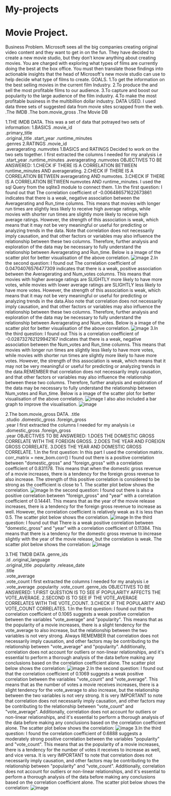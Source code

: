# My-projects
# Movie Project.
Business Problem.
Microsoft sees all the big companies creating original video content and they want to get in on the fun. They have decided to create a new movie studio, but they don’t know anything about creating movies. You are charged with exploring what types of films are currently doing the best at the box office. You must then translate those findings into actionable insights that the head of Microsoft's new movie studio can use to help decide what type of films to create.
GOALS.
1.To get the information on the best selling movies in the current film Industry.
2.To produce the and sell the most profitable films to our audience.
3.To capture and boost our popularity to the large audience of the film industry.
4.To make the most profitable business in the multibillion dollar industry.
DATA USED.
I used data three sets of suggested data from movie sites scrapped from the web.
.The IMDB
.The bom.movie_gross
.The Movie DB

1.THE IMDB DATA.
This was a set of data that potrayed two sets of information:
1.BASICS
.movie_id	
.primary_title	
.original_title	
.start_year	
.runtime_minutes	
.genres
2.RATINGS
.movie_id	
.averagerating
.numvotes
1.BASICS and RATINGS
Decided to work on the two sets together.
I first extracted the columns I needed for my analysis i.e
.start_year
.runtime_minutes
.averagerating
.numvotes
OBJECTIVES TO BE ANSWERED:
1.CHECK  IF THERE IS A CORRELATION BETWEEN runtime_minutes AND averagerating.
2.CHECK  IF THERE IS A CORRELATION BETWEEN averagerating AND numvotes.
3.CHECK  IF THERE IS A CORRELATION BETWEEN numvotes AND runtime_minutes.
I used the sql Query from the sqlite3 module to connect them.
1.In the first question:
I found out that The correlation coefficient of -0.006486571622673861 indicates that there is a weak, negative association between the Averagerating and Run_time columns. This means that movies with longer run times are slightly less likely to receive high average ratings, while movies with shorter run times are slightly more likely to receive high average ratings. However, the strength of this association is weak, which means that it may not be very meaningful or useful for predicting or analyzing trends in the data.
Note that correlation does not necessarily imply causation, and that other factors or variables may also influence the relationship between these two columns. Therefore, further analysis and exploration of the data may be necessary to fully understand the relationship between Averagerating and Run_time.
Below is a image of the scatter plot for better visualisation of the above correlation.
![image](https://user-images.githubusercontent.com/108216478/224564305-32abe953-93d5-4dba-8575-c2546a70661a.png)
2.In the second question:
I found out The correlation coefficient of 0.04704076576477309 indicates that there is a weak, positive association between the Averagerating and Num_votes columns. This means that movies with higher average ratings are SLIGHTLY more likely to have more votes, while movies with lower average ratings are SLIGHTLY less likely to have more votes. However, the strength of this association is weak, which means that it may not be very meaningful or useful for predicting or analyzing trends in the data.Also note that correlation does not necessarily imply causation, and that other factors or variables may also influence the relationship between these two columns. Therefore, further analysis and exploration of the data may be necessary to fully understand the relationship between Averagerating and Num_votes.
Below is a image of the scatter plot for better visualisation of the above correlation.
![image](https://user-images.githubusercontent.com/108216478/224564500-77ec7060-d8dd-4290-9c86-9c9e3600b299.png)
3.In the third question:
I found out This is a correlation coefficient of -0.028732762129942167 indicates that there is a weak, negative association between the Num_votes and Run_time columns. This means that movies with longer run times are slightly less likely to have more votes, while movies with shorter run times are slightly more likely to have more votes. However, the strength of this association is weak, which means that it may not be very meaningful or useful for predicting or analyzing trends in the data.REMEMBER that correlation does not necessarily imply causation, and that other factors or variables may also influence the relationship between these two columns. Therefore, further analysis and exploration of the data may be necessary to fully understand the relationship between Num_votes and Run_time.
Below is a image of the scatter plot for better visualisation of the above correlation.
![image](https://user-images.githubusercontent.com/108216478/224565095-0c4939c2-c935-4327-9a45-beedc507aa13.png)
I also also included a bar graph to improve the visualisation.
![image](https://user-images.githubusercontent.com/108216478/224565197-109ea2a0-f5c5-485e-9b30-9368fbbed12e.png)

2.The bom.movie_gross DATA.
.title	
.studio	
.domestic_gross	
.foreign_gross	
.year
I first extracted the columns I needed for my analysis i.e
.domestic_gross	
.foreign_gross	
.year
OBJECTIVES TO BE ANSWERED:
1.DOES THE DOMESTIC GROSS CORRELATE WITH THE FOREIGN GROSS.
2.DOES THE YEAR AND FOREIGN GROSS CORRELATE.
3.DOES THE YEAR AND DOMESTIC GROSS CORRELATE.
1.In the first question:
In this part I used the correlation matrix.
corr_matrix = new_bom.corr()
I found out there is a positive correlation between "domestic_gross" and "foreign_gross" with a correlation coefficient of 0.831178. This means that when the domestic gross revenue of a movie increases, there is a tendency for the foreign gross revenue to also increase. The strength of this positive correlation is considered to be strong as the coefficient is close to 1.
The scatter plot below shows the correlation.
![image](https://user-images.githubusercontent.com/108216478/224565952-0dffeb75-26fa-4237-95a8-edca0c9b2c08.png)
In the second question:
I found out there is also a positive correlation between "foreign_gross" and "year" with a correlation coefficient of 
0.14441. This means that as the year of the movie release increases, there is a tendency for the foreign gross revenue to increase as well. However, the correlation coefficient is relatively weak as it is less than 0.5.
The scatter plot below shows the correlation.
![image](https://user-images.githubusercontent.com/108216478/224566189-a0ae801f-3ff7-41f6-b0e9-3219ea74f01b.png)
In the third question:
I found out that There is a weak positive correlation between "domestic_gross" and "year" with a correlation coefficient of 0.11384. This means that there is a tendency for the domestic gross revenue to increase slightly with the year of the movie release, but the correlation is weak.
The scatter plot below shows the correlation:
![image](https://user-images.githubusercontent.com/108216478/224566455-c9bdf2b8-2f54-4f10-92e8-52387eae5784.png)

3.THE TMDB DATA
.genre_ids	
.id	
.original_language	
.original_title	
.popularity	
.release_date	
.title	
.vote_average	
.vote_count
I first extracted the columns I needed for my analysis i.e
.vote_average
.popularity
.vote_count
.genre_ids
OBJECTIVES TO BE ANSWERED:
1.FIRST QUESTION IS TO SEE IF POPULARITY AFFECTS THE VOTE_AVERAGE.
2.SECOND IS TO SEE IF THE VOTE_AVERAGE CORRELATES WITH THE VOTE_COUNT.
3.CHECK IF THE POPULARITY AND VOTE_COUNT CORRELATES.
1.In the first question:
I found out that the correlation coefficient of 0.1065 suggests a weak positive correlation between the variables "vote_average" and "popularity". This means that as the popularity of a movie increases, there is a slight tendency for the vote_average to also increase, but the relationship between the two variables is not very strong.
Always REMEMBER that correlation does not necessarily imply causation, and other factors may be contributing to the relationship between "vote_average" and "popularity". Additionally, correlation does not account for outliers or non-linear relationships, and it's essential to perform a thorough analysis of the data before making any conclusions based on the correlation coefficient alone.
The scatter plot below shows the correlation:
![image](https://user-images.githubusercontent.com/108216478/224568618-321eb7d8-2ccb-4db7-ab55-f55dd4707adc.png)
2.In the second question:
I found out that the correlation coefficient of 0.1069 suggests a weak positive correlation between the variables "vote_count" and "vote_average". This means that as the number of votes a movie receives increases, there is a slight tendency for the vote_average to also increase, but the relationship between the two variables is not very strong.
It is very IMPORTANT to note that correlation does not necessarily imply causation, and other factors may be contributing to the relationship between "vote_count" and "vote_average". Additionally, correlation does not account for outliers or non-linear relationships, and it's essential to perform a thorough analysis of the data before making any conclusions based on the correlation coefficient alone.
The scatter plot below shows the correlation:
![image](https://user-images.githubusercontent.com/108216478/224568748-e23ee338-c92a-42a4-a276-eafc0a80f34f.png)
3.In the third question:
I found the correlation coefficient of 0.6888 suggests a moderately strong positive correlation between the variables "popularity" and "vote_count". This means that as the popularity of a movie increases, there is a tendency for the number of votes it receives to increase as well, and vice versa.
It is very IMPORTANT to note that correlation does not necessarily imply causation, and other factors may be contributing to the relationship between "popularity" and "vote_count". Additionally, correlation does not account for outliers or non-linear relationships, and it's essential to perform a thorough analysis of the data before making any conclusions based on the correlation coefficient alone.
The scatter plot below shows the correlation:
![image](https://user-images.githubusercontent.com/108216478/224569076-02340095-e844-47e1-9bf5-f343ee323295.png)



























